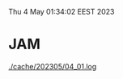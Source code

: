 Thu  4 May 01:34:02 EEST 2023
# JAM
<a href='./cache/202305/04_01.log'>./cache/202305/04_01.log</a>
